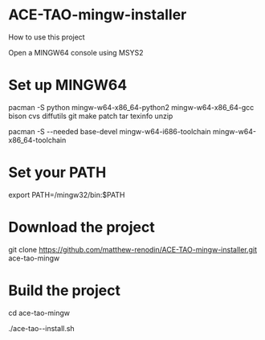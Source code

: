 # ACE-TAO-mingw-installer


How to use this project

Open a MINGW64 console using MSYS2

# Set up MINGW64

pacman -S python mingw-w64-x86_64-python2 mingw-w64-x86_64-gcc bison cvs diffutils git make patch tar texinfo unzip

pacman -S --needed base-devel mingw-w64-i686-toolchain mingw-w64-x86_64-toolchain

# Set your PATH

export PATH=/mingw32/bin:$PATH

# Download the project

git clone https://github.com/matthew-renodin/ACE-TAO-mingw-installer.git ace-tao-mingw


# Build the project

cd ace-tao-mingw

./ace-tao--install.sh
